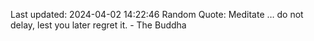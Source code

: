Last updated: 2024-04-02 14:22:46
Random Quote: Meditate … do not delay, lest you later regret it. - The Buddha
